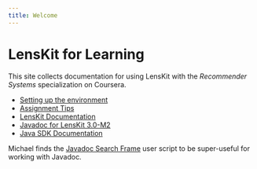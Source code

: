 ```yaml
---
title: Welcome
---
```


# LensKit for Learning

This site collects documentation for using LensKit with the *Recommender Systems* specialization on Coursera.

- [Setting up the environment](setup.html)
- [Assignment Tips](tips.html)
- [LensKit Documentation](documentation/)
- [Javadoc for LensKit 3.0-M2](apidocs/)
- [Java SDK Documentation](http://docs.oracle.com/javase/8/docs/api/)

Michael finds the [Javadoc Search Frame](https://greasyfork.org/en/scripts/3758-javadoc-search-frame) user script to be super-useful for working with Javadoc.
